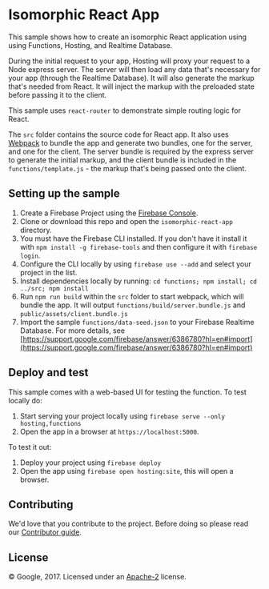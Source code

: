 # Isomorphic React App

This sample shows how to create an isomorphic React application using using Functions, Hosting, and Realtime Database.

During the initial request to your app, Hosting will proxy your request to a Node express server.
The server will then load any data that's necessary for your app (through the Realtime Database). It will also generate the markup that's needed from React. It will inject the markup with the preloaded state before passing it to the client.

This sample uses `react-router` to demonstrate simple routing logic for React.

The `src` folder contains the source code for React app. It also uses [Webpack](https://github.com/webpack/webpack) to bundle the app and generate two bundles, one for the server, and one for the client. The server bundle is required by the express server to generate the initial markup, and the client bundle is included in the `functions/template.js` - the markup that's being passed onto the client.

## Setting up the sample

 1. Create a Firebase Project using the [Firebase Console](https://console.firebase.google.com).
 1. Clone or download this repo and open the `isomorphic-react-app` directory.
 1. You must have the Firebase CLI installed. If you don't have it install it with `npm install -g firebase-tools` and then configure it with `firebase login`.
 1. Configure the CLI locally by using `firebase use --add` and select your project in the list.
 1. Install dependencies locally by running: `cd functions; npm install; cd ../src; npm install`
 1. Run `npm run build` within the `src` folder to start webpack, which will bundle the app. It will output `functions/build/server.bundle.js` and `public/assets/client.bundle.js`
 1. Import the sample `functions/data-seed.json` to your Firebase Realtime Database. For more details, see [https://support.google.com/firebase/answer/6386780?hl=en#import](https://support.google.com/firebase/answer/6386780?hl=en#import)


## Deploy and test

This sample comes with a web-based UI for testing the function.
To test locally do:

 1. Start serving your project locally using `firebase serve --only hosting,functions`
 1. Open the app in a browser at `https://localhost:5000`.

To test it out:

 1. Deploy your project using `firebase deploy`
 1. Open the app using `firebase open hosting:site`, this will open a browser.


## Contributing

We'd love that you contribute to the project. Before doing so please read our [Contributor guide](../CONTRIBUTING.md).


## License

© Google, 2017. Licensed under an [Apache-2](../LICENSE) license.